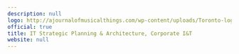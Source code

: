 ```yaml
---
description: null
logo: http://ajournalofmusicalthings.com/wp-content/uploads/Toronto-logo.png
official: true
title: IT Strategic Planning & Architecture, Corporate I&T
website: null
---
```

